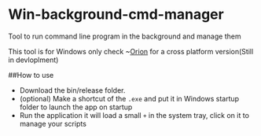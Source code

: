 Win-background-cmd-manager
==========================

Tool to run command line program in the background and manage them

This tool is for Windows only check ~[Orion](https://github.com/timcolonel/orion) for a cross platform version(Still in devloplment)

##How to use
* Download the bin/release folder.
* (optional) Make a shortcut of the `.exe` and put it in Windows startup folder to launch the app on startup
* Run the application it will load a small `+` in the system tray, click on it to manage your scripts

